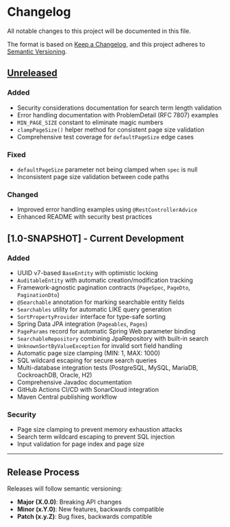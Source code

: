 # Changelog

All notable changes to this project will be documented in this file.

The format is based on [Keep a Changelog](https://keepachangelog.com/en/1.1.0/),
and this project adheres to [Semantic Versioning](https://semver.org/spec/v2.0.0.html).

## [Unreleased]

### Added
- Security considerations documentation for search term length validation
- Error handling documentation with ProblemDetail (RFC 7807) examples
- `MIN_PAGE_SIZE` constant to eliminate magic numbers
- `clampPageSize()` helper method for consistent page size validation
- Comprehensive test coverage for `defaultPageSize` edge cases

### Fixed
- `defaultPageSize` parameter not being clamped when `spec` is null
- Inconsistent page size validation between code paths

### Changed
- Improved error handling examples using `@RestControllerAdvice`
- Enhanced README with security best practices

## [1.0-SNAPSHOT] - Current Development

### Added
- UUID v7-based `BaseEntity` with optimistic locking
- `AuditableEntity` with automatic creation/modification tracking
- Framework-agnostic pagination contracts (`PageSpec`, `PageDto`, `PaginationDto`)
- `@Searchable` annotation for marking searchable entity fields
- `Searchables` utility for automatic LIKE query generation
- `SortPropertyProvider` interface for type-safe sorting
- Spring Data JPA integration (`Pageables`, `Pages`)
- `PageParams` record for automatic Spring Web parameter binding
- `SearchableRepository` combining JpaRepository with built-in search
- `UnknownSortByValueException` for invalid sort field handling
- Automatic page size clamping (MIN: 1, MAX: 1000)
- SQL wildcard escaping for secure search queries
- Multi-database integration tests (PostgreSQL, MySQL, MariaDB, CockroachDB, Oracle, H2)
- Comprehensive Javadoc documentation
- GitHub Actions CI/CD with SonarCloud integration
- Maven Central publishing workflow

### Security
- Page size clamping to prevent memory exhaustion attacks
- Search term wildcard escaping to prevent SQL injection
- Input validation for page index and page size

---

## Release Process

Releases will follow semantic versioning:
- **Major (X.0.0)**: Breaking API changes
- **Minor (x.Y.0)**: New features, backwards compatible
- **Patch (x.y.Z)**: Bug fixes, backwards compatible

[Unreleased]: https://github.com/jwcarman/jpa-utils/compare/v1.0-SNAPSHOT...HEAD
